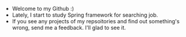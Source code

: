 - Welcome to my Github :)
- Lately, I start to study Spring framework for searching job.
- If you see any projects of my repsoitories and find out something's wrong, send me a feedback. I'll glad to see it.
